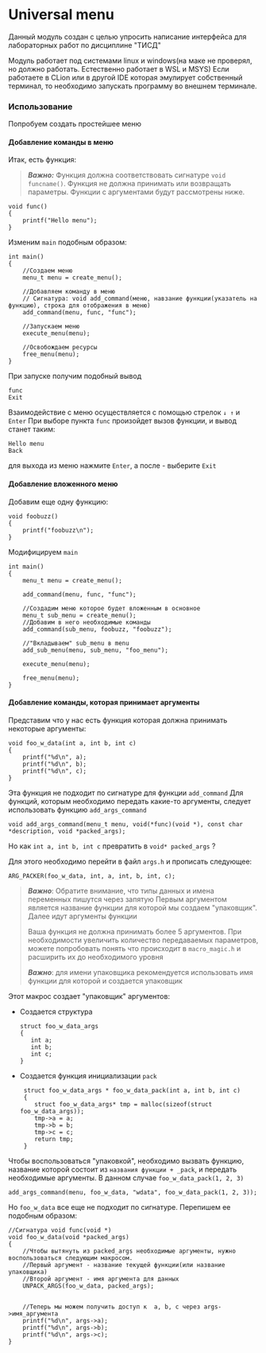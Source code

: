 # Universal menu

Данный модуль создан с целью упросить написание интерфейса для лабораторных работ по дисциплине "ТИСД"

Модуль работает под системами linux и windows(на маке не проверял, но должно работать. Естественно работает в WSL и MSYS)
Если работаете в CLion или в другой IDE которая эмулирует собственный терминал, то необходимо запускать программу во внешнем терминале.



### Использование

Попробуем создать простейшее меню


#### Добавление команды в меню

Итак, есть функция:

>**_Важно:_**  Функция должна соответствовать сигнатуре `void funcname()`.
> Функция не должна принимать или возвращать параметры. Функции с аргументами будут рассмотрены ниже.
```
void func()
{
    printf("Hello menu");
}
```
Изменим `main` подобным образом:
```
int main()
{
    //Создаем меню
    menu_t menu = create_menu();
    
    //Добавляем команду в меню
    // Сигнатура: void add_command(меню, навзание функции(указатель на функцию), строка для отображения в меню)
    add_command(menu, func, "func");
    
    //Запускаем меню
    execute_menu(menu);

    //Освобождаем ресурсы
    free_menu(menu);
}
```

При запуске получим подобный вывод 
```
func
Exit
```
Взаимодействие с меню осуществляется с помощью стрелок `↓ ↑` и `Enter`
При выборе пункта `func` произойдет вызов функции, и вывод станет таким:
```
Hello menu
Back
```
для выхода из меню нажмите `Enter`, а после - выберите `Exit`

#### Добавление вложенного меню

Добавим еще одну функцию:
```
void foobuzz()
{
    printf("foobuzz\n");
}
```
Модифицируем `main`

```
int main()
{
    menu_t menu = create_menu();

    add_command(menu, func, "func");

    //Создадим меню которое будет вложенным в основное
    menu_t sub_menu = create_menu();
    //Добавим в него необходимые команды
    add_command(sub_menu, foobuzz, "foobuzz");
    
    //"Вкладываем" sub_menu в menu
    add_sub_menu(menu, sub_menu, "foo_menu");

    execute_menu(menu);

    free_menu(menu);
}
```

#### Добавление команды, которая принимает аргументы

Представим что у нас есть функция которая должна принимать некоторые аргументы:
```
void foo_w_data(int a, int b, int c)
{
    printf("%d\n", a);
    printf("%d\n", b);
    printf("%d\n", c);
}
```

Эта функция не подходит по сигнатуре для функции `add_command`
Для функций, которым необходимо передать какие-то аргументы, следует использовать функцию `add_args_command`

`void add_args_command(menu_t menu, void(*func)(void *), const char *description, void *packed_args);`

Но как `int a, int b, int c` превратить в `void* packed_args` ?

Для этого необходимо перейти в файл `args.h` и прописать следующее: 

`ARG_PACKER(foo_w_data, int, a, int, b, int, c);`

> **_Важно_**: Обратите внимание, что типы данных и имена переменных пишутся через запятую
> Первым аргументом является название функции для которой мы создаем "упаковщик". Далее идут аргументы функции
>
> Ваша функция не должна принимать более 5 аргументов. При необходимости увеличить количество передаваемых параметров, можете попробовать понять что происходит в `macro_magic.h` и расширить их до необходимого уровня
>
> **_Важно_**: для имени упаковщика рекомендуется использовать имя функции для которой и создается упаковщик


Этот макрос создает "упаковщик" аргументов:
   - Создается структура
     ```
     struct foo_w_data_args
     {
        int a;
        int b;
        int c;
     }
     ```
   - Создается функция инициализации `pack`

        ```    
         struct foo_w_data_args * foo_w_data_pack(int a, int b, int c)                   
         {                                                                            
            struct foo_w_data_args* tmp = malloc(sizeof(struct foo_w_data_args));   
            tmp->a = a;
            tmp->b = b;
            tmp->c = c;
            return tmp;     
         }
        ```



Чтобы воспользоваться "упаковкой", необходимо вызвать функцию, название которой состоит из `названия функции + _pack`,
и передать необходимые аргументы. В данном случае `foo_w_data_pack(1, 2, 3)`

`add_args_command(menu, foo_w_data, "wdata", foo_w_data_pack(1, 2, 3));`

Но `foo_w_data` все еще не подходит по сигнатуре. Перепишем ее подобным образом:
```
//Сигнатура void func(void *)
void foo_w_data(void *packed_args)
{
    //Чтобы вытянуть из packed_args необходимые аргументы, нужно воспользоваться следующим макросом.
    //Первый аргумент - название текущей функции(или название упаковщика)
    //Второй аргумент - имя аргумента для данных
    UNPACK_ARGS(foo_w_data, packed_args);
    
    
    //Теперь мы можем получить доступ к  a, b, c через args->имя_аргумента
    printf("%d\n", args->a);
    printf("%d\n", args->b);
    printf("%d\n", args->c);
}
```

